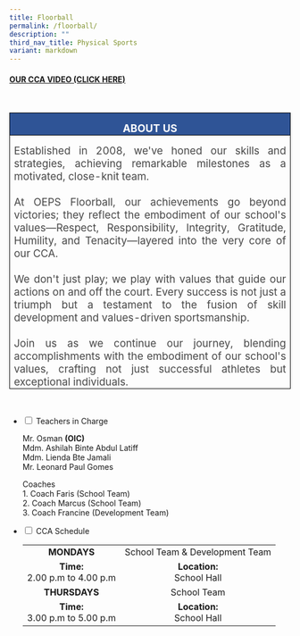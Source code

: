 ```yaml
---
title: Floorball
permalink: /floorball/
description: ""
third_nav_title: Physical Sports
variant: markdown
---
```

<h4><strong><a title="Our CCA Video (Click here)" href="https://drive.google.com/file/d/1-Nne62hGCc7DxhgcvKGOIROL6Ce3y7GK/view" target="_blank" rel="noopener">OUR CCA VIDEO (CLICK HERE)</a></strong></h4><br>


<table style="border-collapse:collapse;border:none;mso-border-alt:solid windowtext .5pt;
 mso-yfti-tbllook:1184;mso-padding-alt:0cm 5.4pt 0cm 5.4pt" cellpadding="0" cellspacing="0" border="1" class="MsoTableGrid"><tbody><tr style="mso-yfti-irow:0;mso-yfti-firstrow:yes"><td style="width:467.5pt;border:solid windowtext 1.0pt;
  mso-border-alt:solid windowtext .5pt;background:#2F5496;mso-background-themecolor:
  accent1;mso-background-themeshade:191;padding:0cm 5.4pt 0cm 5.4pt" valign="top" width="623"><p style="margin-bottom:0cm;text-align:center;
  line-height:normal" align="center" class="MsoNormal"><b><span style="font-size:14.0pt;color:white;mso-themecolor:
  background1">ABOUT US</span></b><b><span style="font-size:14.0pt"></span></b></p></td></tr><tr style="mso-yfti-irow:1;mso-yfti-lastrow:yes"><td style="width:467.5pt;border:solid windowtext 1.0pt;
  border-top:none;mso-border-top-alt:solid windowtext .5pt;mso-border-alt:solid windowtext .5pt;
  padding:0cm 5.4pt 0cm 5.4pt" valign="top" width="623"><p style="margin-bottom:0cm;text-align:justify;text-justify:
  inter-ideograph;line-height:normal" class="MsoNormal"><span style="font-size:14.0pt;mso-bidi-font-size:
  10.0pt;mso-fareast-font-family:Arial;mso-bidi-font-family:Calibri;mso-bidi-theme-font:
  minor-latin;color:#484848">Established in 2008, we've honed our skills and strategies, achieving remarkable milestones as a motivated, close-knit team.<br><br>At OEPS Floorball, our achievements go beyond victories; they reflect the embodiment of our school's values—Respect, Responsibility, Integrity, Gratitude, Humility, and Tenacity—layered into the very core of our CCA.<br><br>We don't just play; we play with values that guide our actions on and off the court. Every success is not just a triumph but a testament to the fusion of skill development and values-driven sportsmanship.<br><br>Join us as we continue our journey, blending accomplishments with the embodiment of our school's values, crafting not just successful athletes but exceptional individuals.</span></p></td></tr></tbody></table><br>
	








<ul class="jekyllcodex_accordion">
<li><input id="accordion1" type="checkbox"> <label for="accordion1">Teachers in Charge</label>
<div>
<p>Mr. Osman&nbsp;<strong>(OIC)<br></strong>Mdm. Ashilah Binte Abdul Latiff<br>Mdm. Lienda Bte Jamali<br>Mr. Leonard Paul Gomes</p><p>Coaches<br>1. Coach Faris (School Team)<br>2. Coach Marcus (School Team)<br>3. Coach Francine (Development Team)<br>
</p></div>
</li>
<li><input id="accordion2" type="checkbox"> <label for="accordion2">CCA Schedule</label>
<div>
<table>
<tbody>
<tr>
<td style="text-align: center;"><strong>MONDAYS</strong></td>
<td style="text-align: center;">School Team &amp; Development Team</td>
</tr>
<tr>
<td style="text-align: center;"><strong>Time:<br></strong>2.00 p.m to 4.00 p.m</td>
<td style="text-align: center;"><strong>Location:<br></strong>School Hall</td>
</tr>
<tr>
<td style="text-align: center;"><strong>THURSDAYS</strong></td>
<td style="text-align: center;">School Team</td>
</tr>
<tr>
<td style="text-align: center;"><strong>Time:<br></strong>3.00 p.m to 5.00 p.m</td>
<td style="text-align: center;"><strong>Location:<br></strong>School Hall</td>
</tr>
</tbody>
</table>
</div>
</li>
</ul>